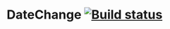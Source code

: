 # DateChange [![Build status](https://ci.appveyor.com/api/projects/status/nooeqvevt5j6o20f?svg=true)](https://ci.appveyor.com/project/BethPech/datechange)